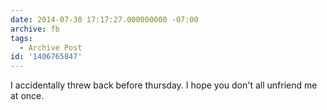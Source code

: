```yaml
---
date: 2014-07-30 17:17:27.000000000 -07:00
archive: fb
tags: 
  - Archive Post
id: '1406765847'
---
```


I accidentally threw back before thursday. I hope you don't all unfriend me at once.

